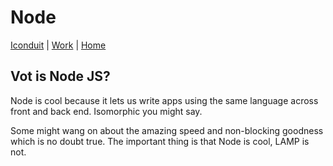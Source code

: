 # Node

[Iconduit](./) | [Work](../) | [Home](../../..)

## Vot is Node JS?

Node is cool because it lets us write apps using the same language across front and back end. Isomorphic you might say.

Some might wang on about the amazing speed and non-blocking goodness which is no doubt true. The important thing is that Node is cool, LAMP is not.
